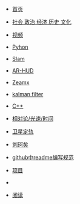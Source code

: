 <!--_sidebar.md-->

* [首页](/)

* [社会 政治 经济 历史 文化](/1/1.md)
  
* [视频](/note/note.md)
  
* [Pyhon](/pyhon/pyhon.md)

* [Slam](slam/slam/slam.md)

* [AR-HUD](arhud/1.md)

* [Zeamx](zemax/1.md)

* [kalman filter](kalmanfilter/1.md)

* [C++](cpp/1.md)

* [相对论/光速/时间](kepu/1.md)

* [卫星定轨](gnss/1.md)

* [刘珂矣](liu/1.md)

* [github中readme编写规范](rd/1.md)

* [项目](work/1.md)

* 





* [阅读](/read/read.md)
